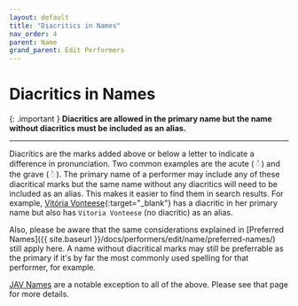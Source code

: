 ```yaml
---
layout: default
title: "Diacritics in Names"
nav_order: 4
parent: Name
grand_parent: Edit Performers
---
```


# Diacritics in Names

{: .important }
**Diacritics are allowed in the primary name but the name without diacritics must be included as an alias.**

---

Diacritics are the marks added above or below a letter to indicate a difference in pronunciation. Two common examples are the acute ( ◌́ ) and the grave ( ◌̀ ). The primary name of a performer may include any of these diacritical marks but the same name without any diacritics will need to be included as an alias. This makes it easier to find them in search results. For example, [Vitória Vonteese](https://stashdb.org/performers/fbd10ce7-3209-4788-b84f-3a2ec1b19326){:target="_blank"} has a diacritic in her primary name but also has `Vitoria Vonteese` (no diacritic) as an alias.

Also, please be aware that the same considerations explained in [Preferred Names]({{ site.baseurl }}/docs/performers/edit/name/preferred-names/) still apply here. A name without diacritical marks may still be preferrable as the primary if it's by far the most commonly used spelling for that performer, for example.

[JAV Names](../jav-names/) are a notable exception to all of the above. Please see that page for more details.

